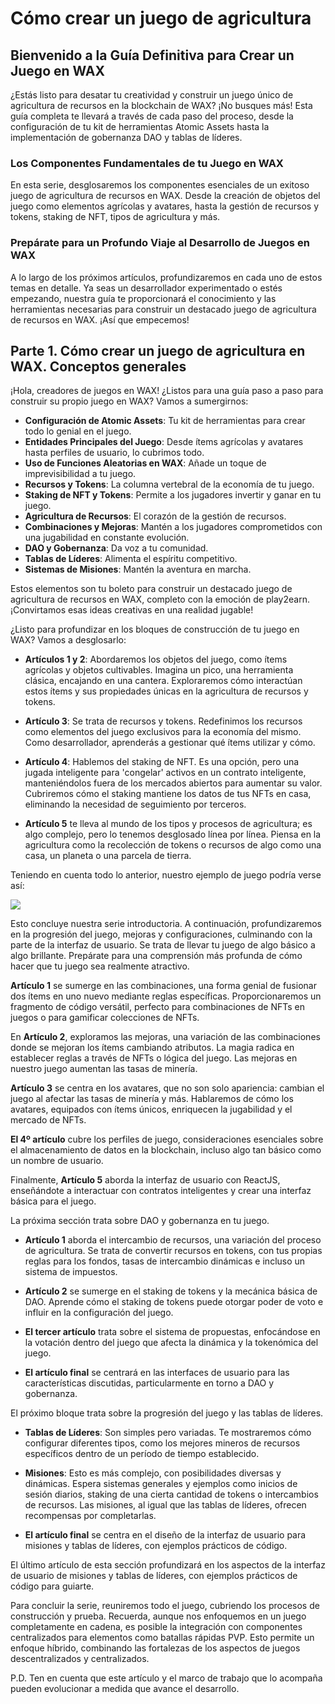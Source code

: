 Cómo crear un juego de agricultura
===

## Bienvenido a la Guía Definitiva para Crear un Juego en WAX

¿Estás listo para desatar tu creatividad y construir un juego único de agricultura de recursos en la blockchain de WAX? ¡No busques más! Esta guía completa te llevará a través de cada paso del proceso, desde la configuración de tu kit de herramientas Atomic Assets hasta la implementación de gobernanza DAO y tablas de líderes.

### Los Componentes Fundamentales de tu Juego en WAX

En esta serie, desglosaremos los componentes esenciales de un exitoso juego de agricultura de recursos en WAX. Desde la creación de objetos del juego como elementos agrícolas y avatares, hasta la gestión de recursos y tokens, staking de NFT, tipos de agricultura y más.

### Prepárate para un Profundo Viaje al Desarrollo de Juegos en WAX

A lo largo de los próximos artículos, profundizaremos en cada uno de estos temas en detalle. Ya seas un desarrollador experimentado o estés empezando, nuestra guía te proporcionará el conocimiento y las herramientas necesarias para construir un destacado juego de agricultura de recursos en WAX. ¡Así que empecemos!

## Parte 1. Cómo crear un juego de agricultura en WAX. Conceptos generales

¡Hola, creadores de juegos en WAX! ¿Listos para una guía paso a paso para construir su propio juego en WAX? Vamos a sumergirnos:

* **Configuración de Atomic Assets**: Tu kit de herramientas para crear todo lo genial en el juego.
* **Entidades Principales del Juego**: Desde ítems agrícolas y avatares hasta perfiles de usuario, lo cubrimos todo.
* **Uso de Funciones Aleatorias en WAX**: Añade un toque de imprevisibilidad a tu juego.
* **Recursos y Tokens**: La columna vertebral de la economía de tu juego.
* **Staking de NFT y Tokens**: Permite a los jugadores invertir y ganar en tu juego.
* **Agricultura de Recursos**: El corazón de la gestión de recursos.
* **Combinaciones y Mejoras**: Mantén a los jugadores comprometidos con una jugabilidad en constante evolución.
* **DAO y Gobernanza**: Da voz a tu comunidad.
* **Tablas de Líderes**: Alimenta el espíritu competitivo.
* **Sistemas de Misiones**: Mantén la aventura en marcha.

Estos elementos son tu boleto para construir un destacado juego de agricultura de recursos en WAX, completo con la emoción de play2earn. ¡Convirtamos esas ideas creativas en una realidad jugable!

¿Listo para profundizar en los bloques de construcción de tu juego en WAX? Vamos a desglosarlo:

* **Artículos 1 y 2**: Abordaremos los objetos del juego, como ítems agrícolas y objetos cultivables. Imagina un pico, una herramienta clásica, encajando en una cantera. Exploraremos cómo interactúan estos ítems y sus propiedades únicas en la agricultura de recursos y tokens.

* **Artículo 3**: Se trata de recursos y tokens. Redefinimos los recursos como elementos del juego exclusivos para la economía del mismo. Como desarrollador, aprenderás a gestionar qué ítems utilizar y cómo.

* **Artículo 4**: Hablemos del staking de NFT. Es una opción, pero una jugada inteligente para 'congelar' activos en un contrato inteligente, manteniéndolos fuera de los mercados abiertos para aumentar su valor. Cubriremos cómo el staking mantiene los datos de tus NFTs en casa, eliminando la necesidad de seguimiento por terceros.

* **Artículo 5** te lleva al mundo de los tipos y procesos de agricultura; es algo complejo, pero lo tenemos desglosado línea por línea. Piensa en la agricultura como la recolección de tokens o recursos de algo como una casa, un planeta o una parcela de tierra.

Teniendo en cuenta todo lo anterior, nuestro ejemplo de juego podría verse así:

![](/public/assets/images/tutorials/howto-create_farming_game/part1/Farming-screen-980x551.jpg)

Esto concluye nuestra serie introductoria. A continuación, profundizaremos en la progresión del juego, mejoras y configuraciones, culminando con la parte de la interfaz de usuario. Se trata de llevar tu juego de algo básico a algo brillante. Prepárate para una comprensión más profunda de cómo hacer que tu juego sea realmente atractivo.

**Artículo 1** se sumerge en las combinaciones, una forma genial de fusionar dos ítems en uno nuevo mediante reglas específicas. Proporcionaremos un fragmento de código versátil, perfecto para combinaciones de NFTs en juegos o para gamificar colecciones de NFTs.

En **Artículo 2**, exploramos las mejoras, una variación de las combinaciones donde se mejoran los ítems cambiando atributos. La magia radica en establecer reglas a través de NFTs o lógica del juego. Las mejoras en nuestro juego aumentan las tasas de minería.

**Artículo 3** se centra en los avatares, que no son solo apariencia: cambian el juego al afectar las tasas de minería y más. Hablaremos de cómo los avatares, equipados con ítems únicos, enriquecen la jugabilidad y el mercado de NFTs.

**El 4º artículo** cubre los perfiles de juego, consideraciones esenciales sobre el almacenamiento de datos en la blockchain, incluso algo tan básico como un nombre de usuario.

Finalmente, **Artículo 5** aborda la interfaz de usuario con ReactJS, enseñándote a interactuar con contratos inteligentes y crear una interfaz básica para el juego.

La próxima sección trata sobre DAO y gobernanza en tu juego.

* **Artículo 1** aborda el intercambio de recursos, una variación del proceso de agricultura. Se trata de convertir recursos en tokens, con tus propias reglas para los fondos, tasas de intercambio dinámicas e incluso un sistema de impuestos.

* **Artículo 2** se sumerge en el staking de tokens y la mecánica básica de DAO. Aprende cómo el staking de tokens puede otorgar poder de voto e influir en la configuración del juego.

* **El tercer artículo** trata sobre el sistema de propuestas, enfocándose en la votación dentro del juego que afecta la dinámica y la tokenómica del juego.

* **El artículo final** se centrará en las interfaces de usuario para las características discutidas, particularmente en torno a DAO y gobernanza.

El próximo bloque trata sobre la progresión del juego y las tablas de líderes.

* **Tablas de Líderes**: Son simples pero variadas. Te mostraremos cómo configurar diferentes tipos, como los mejores mineros de recursos específicos dentro de un período de tiempo establecido.

* **Misiones**: Esto es más complejo, con posibilidades diversas y dinámicas. Espera sistemas generales y ejemplos como inicios de sesión diarios, staking de una cierta cantidad de tokens o intercambios de recursos. Las misiones, al igual que las tablas de líderes, ofrecen recompensas por completarlas.

* **El artículo final** se centra en el diseño de la interfaz de usuario para misiones y tablas de líderes, con ejemplos prácticos de código.

El último artículo de esta sección profundizará en los aspectos de la interfaz de usuario de misiones y tablas de líderes, con ejemplos prácticos de código para guiarte.

Para concluir la serie, reuniremos todo el juego, cubriendo los procesos de construcción y prueba. Recuerda, aunque nos enfoquemos en un juego completamente en cadena, es posible la integración con componentes centralizados para elementos como batallas rápidas PVP. Esto permite un enfoque híbrido, combinando las fortalezas de los aspectos de juegos descentralizados y centralizados.

P.D. Ten en cuenta que este artículo y el marco de trabajo que lo acompaña pueden evolucionar a medida que avance el desarrollo.
